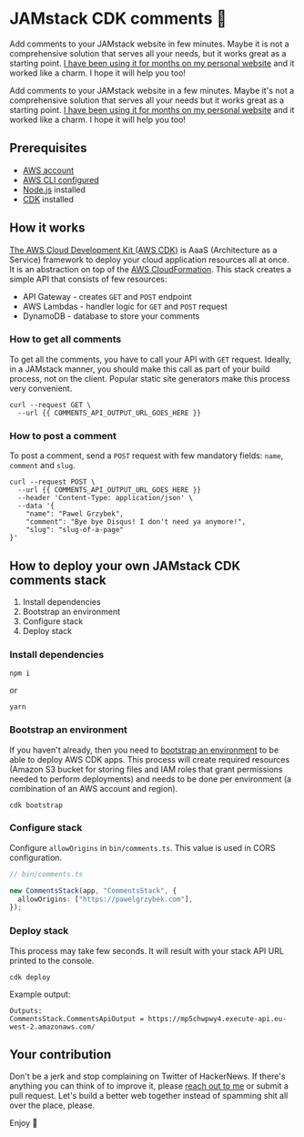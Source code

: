 # JAMstack CDK comments 💬

Add comments to your JAMstack website in few minutes. Maybe it is not a comprehensive solution that serves all your needs, but it works great as a starting point. [I have been using it for months on my personal website](https://pawelgrzybek.com/bye-bye-disqus-i-built-my-commenting-system-using-aws-serverless-stack-and-netlify-build-hooks/) and it worked like a charm. I hope it will help you too!

Add comments to your JAMstack website in a few minutes. Maybe it's not a comprehensive solution that serves all your needs but it works great as a starting point. [I have been using it for months on my personal website](https://pawelgrzybek.com/bye-bye-disqus-i-built-my-commenting-system-using-aws-serverless-stack-and-netlify-build-hooks/) and it worked like a charm. I hope it will help you too!

## Prerequisites

- [AWS account](https://aws.amazon.com)
- [AWS CLI configured](https://aws.amazon.com/cli/)
- [Node.js](https://nodejs.org/en/) installed
- [CDK](https://docs.aws.amazon.com/cdk/latest/guide/work-with.html) installed

## How it works

[The AWS Cloud Development Kit (AWS CDK)](https://aws.amazon.com/cdk/) is AaaS (Architecture as a Service) framework to deploy your cloud application resources all at once. It is an abstraction on top of the [AWS Cloud​Formation](https://aws.amazon.com/cloudformation/). This stack creates a simple API that consists of few resources:

- API Gateway - creates `GET` and `POST` endpoint
- AWS Lambdas - handler logic for `GET` and `POST` request
- DynamoDB - database to store your comments

### How to get all comments

To get all the comments, you have to call your API with `GET` request. Ideally, in a JAMstack manner, you should make this call as part of your build process, not on the client. Popular static site generators make this process very convenient.

```
curl --request GET \
  --url {{ COMMENTS_API_OUTPUT_URL_GOES_HERE }}
```

### How to post a comment

To post a comment, send a `POST` request with few mandatory fields: `name`, `comment` and `slug`.

```
curl --request POST \
  --url {{ COMMENTS_API_OUTPUT_URL_GOES_HERE }}
  --header 'Content-Type: application/json' \
  --data '{
	"name": "Pawel Grzybek",
	"comment": "Bye bye Disqus! I don't need ya anymore!",
	"slug": "slug-of-a-page"
}'
```

## How to deploy your own JAMstack CDK comments stack

1. Install dependencies
2. Bootstrap an environment
3. Configure stack
4. Deploy stack

### Install dependencies

```
npm i
```

or

```
yarn
```

### Bootstrap an environment

If you haven't already, then you need to [bootstrap an environment](https://docs.aws.amazon.com/cdk/latest/guide/bootstrapping.html) to be able to deploy AWS CDK apps. This process will create required resources (Amazon S3 bucket for storing files and IAM roles that grant permissions needed to perform deployments) and needs to be done per environment (a combination of an AWS account and region).

```
cdk bootstrap
```

### Configure stack

Configure `allowOrigins` in `bin/comments.ts`. This value is used in CORS configuration.

```ts
// bin/comments.ts

new CommentsStack(app, "CommentsStack", {
  allowOrigins: ["https://pawelgrzybek.com"],
});
```

### Deploy stack

This process may take few seconds. It will result with your stack API URL printed to the console.

```
cdk deploy
```

Example output:

```
Outputs:
CommentsStack.CommentsApiOutput = https://mp5chwpwy4.execute-api.eu-west-2.amazonaws.com/
```

## Your contribution

Don't be a jerk and stop complaining on Twitter of HackerNews. If there's anything you can think of to improve it, please [reach out to me](https://twitter.com/pawelgrzybek) or submit a pull request. Let's build a better web together instead of spamming shit all over the place, please.

Enjoy 👋
